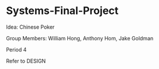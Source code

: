# Systems-Final-Project
Idea: Chinese Poker 

Group Members: William Hong, Anthony Hom, Jake Goldman

Period 4

Refer to DESIGN
